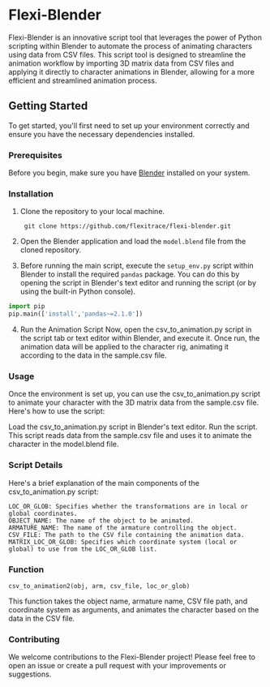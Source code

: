 # Flexi-Blender

Flexi-Blender is an innovative script tool that leverages the power of Python scripting within Blender to automate the process of animating characters using data from CSV files. This script tool is designed to streamline the animation workflow by importing 3D matrix data from CSV files and applying it directly to character animations in Blender, allowing for a more efficient and streamlined animation process.

## Getting Started

To get started, you'll first need to set up your environment correctly and ensure you have the necessary dependencies installed.

### Prerequisites

Before you begin, make sure you have [Blender](https://www.blender.org/download/) installed on your system.

### Installation

1. Clone the repository to your local machine.

        git clone https://github.com/flexitrace/flexi-blender.git


2. Open the Blender application and load the `model.blend` file from the cloned repository.

3. Before running the main script, execute the `setup_env.py` script within Blender to install the required `pandas` package. You can do this by opening the script in Blender's text editor and running the script (or by using the built-in Python console).
```python
import pip
pip.main(['install','pandas~=2.1.0'])
```
4. Run the Animation Script
Now, open the csv_to_animation.py script in the script tab or text editor within Blender, and execute it. Once run, the animation data will be applied to the character rig, animating it according to the data in the sample.csv file.

### Usage

Once the environment is set up, you can use the csv_to_animation.py script to animate your character with the 3D matrix data from the sample.csv file. Here's how to use the script:

Load the csv_to_animation.py script in Blender's text editor.
Run the script. This script reads data from the sample.csv file and uses it to animate the character in the model.blend file.

### Script Details

Here's a brief explanation of the main components of the csv_to_animation.py script:

    LOC_OR_GLOB: Specifies whether the transformations are in local or global coordinates.
    OBJECT_NAME: The name of the object to be animated.
    ARMATURE_NAME: The name of the armature controlling the object.
    CSV_FILE: The path to the CSV file containing the animation data.
    MATRIX_LOC_OR_GLOB: Specifies which coordinate system (local or global) to use from the LOC_OR_GLOB list.

### Function

    csv_to_animation2(obj, arm, csv_file, loc_or_glob)
This function takes the object name, armature name, CSV file path, and coordinate system as arguments, and animates the character based on the data in the CSV file.
### Contributing

We welcome contributions to the Flexi-Blender project! Please feel free to open an issue or create a pull request with your improvements or suggestions.
